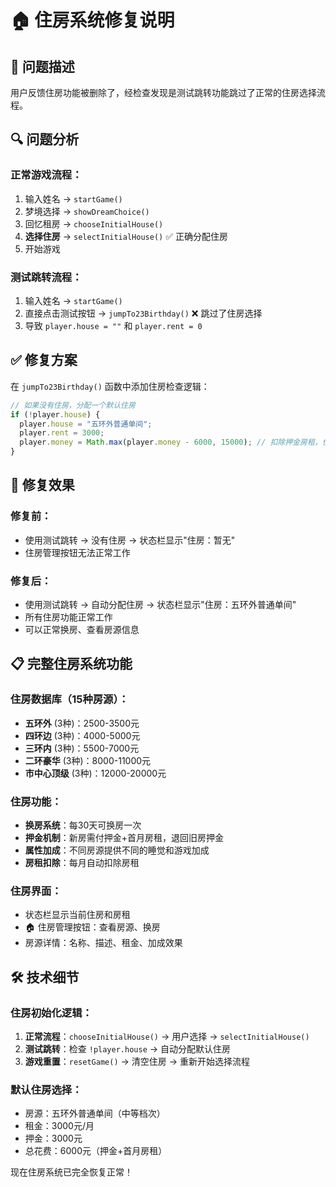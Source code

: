 # 🏠 住房系统修复说明

## 🐛 问题描述
用户反馈住房功能被删除了，经检查发现是测试跳转功能跳过了正常的住房选择流程。

## 🔍 问题分析

### 正常游戏流程：
1. 输入姓名 → `startGame()`
2. 梦境选择 → `showDreamChoice()`
3. 回忆租房 → `chooseInitialHouse()`
4. **选择住房** → `selectInitialHouse()` ✅ 正确分配住房
5. 开始游戏

### 测试跳转流程：
1. 输入姓名 → `startGame()` 
2. 直接点击测试按钮 → `jumpTo23Birthday()` ❌ 跳过了住房选择
3. 导致 `player.house = ""` 和 `player.rent = 0`

## ✅ 修复方案

在 `jumpTo23Birthday()` 函数中添加住房检查逻辑：

```javascript
// 如果没有住房，分配一个默认住房
if (!player.house) {
  player.house = "五环外普通单间";
  player.rent = 3000;
  player.money = Math.max(player.money - 6000, 15000); // 扣除押金房租，但保证有一定积蓄
}
```

## 🎯 修复效果

### 修复前：
- 使用测试跳转 → 没有住房 → 状态栏显示"住房：暂无"
- 住房管理按钮无法正常工作

### 修复后：
- 使用测试跳转 → 自动分配住房 → 状态栏显示"住房：五环外普通单间"
- 所有住房功能正常工作
- 可以正常换房、查看房源信息

## 📋 完整住房系统功能

### 住房数据库（15种房源）：
- **五环外** (3种)：2500-3500元
- **四环边** (3种)：4000-5000元  
- **三环内** (3种)：5500-7000元
- **二环豪华** (3种)：8000-11000元
- **市中心顶级** (3种)：12000-20000元

### 住房功能：
- **换房系统**：每30天可换房一次
- **押金机制**：新房需付押金+首月房租，退回旧房押金
- **属性加成**：不同房源提供不同的睡觉和游戏加成
- **房租扣除**：每月自动扣除房租

### 住房界面：
- 状态栏显示当前住房和房租
- 🏠 住房管理按钮：查看房源、换房
- 房源详情：名称、描述、租金、加成效果

## 🛠 技术细节

### 住房初始化逻辑：
1. **正常流程**：`chooseInitialHouse()` → 用户选择 → `selectInitialHouse()`
2. **测试跳转**：检查 `!player.house` → 自动分配默认住房
3. **游戏重置**：`resetGame()` → 清空住房 → 重新开始选择流程

### 默认住房选择：
- 房源：五环外普通单间（中等档次）
- 租金：3000元/月
- 押金：3000元
- 总花费：6000元（押金+首月房租）

现在住房系统已完全恢复正常！
